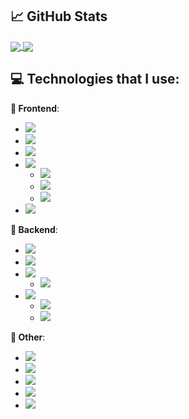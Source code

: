## &#x1f4c8; GitHub Stats

<a href="https://github.com/MartinHeinz/MartinHeinz">
  <img align="center" src="https://github-readme-stats.vercel.app/api/top-langs/?username=MatijaNovosel&layout=compact&langs_count=10&exclude_repo=heroesofcrimson&hide_title=true" />
</a>
<a href="https://github.com/MartinHeinz/MartinHeinz">
  <img align="center" src="https://github-readme-stats.vercel.app/api?username=MatijaNovosel&show_icons=true&line_height=28&hide_title=true" />
</a>

## 💻 Technologies that I use:

**🎨 Frontend**:
- ![](https://img.shields.io/badge/%20Typescript%20💕-informational?style=flat&logo=typescript&logoColor=white&color=007ACC)
- ![](https://img.shields.io/badge/%20SASS%20&%20SCSS-informational?style=flat&logo=sass&logoColor=white&color=CC6699)
- ![](https://img.shields.io/badge/%20Angular-informational?style=flat&logo=angular&logoColor=white&color=DD0031)
- ![](https://img.shields.io/badge/%20VueJS-3%20&%202-informational?style=flat&logo=vue.js&logoColor=white&color=2bbc8a)
  - ![](https://img.shields.io/badge/%20Vuetify-informational?style=flat&logo=vuetify&logoColor=white&color=1867c0)
  - ![](https://img.shields.io/badge/%20Quasar-informational?style=flate&logo=quasar&logoColor=white&color=1976d2)
  - ![](https://img.shields.io/badge/%20Buefy-informational?style=flat&logo=buefy&logoColor=white&color=7957D5)
- ![](https://img.shields.io/badge/%20Electron-informational?style=flat&logo=electron&logoColor=white&color=47848F)

**🔧 Backend**:
- ![](https://img.shields.io/badge/%20Spring-informational?style=flat&logo=spring&logoColor=white&color=6DB33F)
- ![](https://img.shields.io/badge/%20.NET%20Core-informational?style=flat&logo=dotnet&logoColor=white&color=5C2D91)
- ![](https://img.shields.io/badge/%20PHP-informational?style=flat&logo=php&logoColor=white&color=777BB4)
  - ![](https://img.shields.io/badge/%20CakePHP-informational?style=flat&logo=cakephp&logoColor=white&color=D33C43)
- ![](https://img.shields.io/badge/%20NodeJS-informational?style=flat&logo=nodedotjs&logoColor=white&color=339933)
  - ![](https://img.shields.io/badge/%20Typescript-informational?style=flat&logo=typescript&logoColor=white&color=007ACC)
  - ![](https://img.shields.io/badge/%20NestJS&TypeORM-informational?style=flat&logo=nestjs&logoColor=E0234E&color=black)

**🔗 Other**:
- ![](https://img.shields.io/badge/%20MySQL-informational?style=flat&logo=mysql&logoColor=white&color=4479A1)
- ![](https://img.shields.io/badge/%20TSQL-informational?style=flat&logo=microsoft-sql-server&logoColor=white&color=CC2927)
- ![](https://img.shields.io/badge/%20Firebase%20&%20Firestore-informational?style=flat&logo=firebase&logoColor=f6820d&color=FFCA28)
- ![](https://img.shields.io/badge/%20GraphQL-informational?style=flat&logo=graphql&logoColor=fd43c0&color=E10098)
- ![](https://img.shields.io/badge/%20JSON%20Web%20Tokens-informational?style=flat&logo=json-web-tokens&logoColor=E10098&color=000000)
